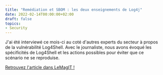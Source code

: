 ```yaml
---
title: "Remédiation et SBOM : les deux enseignements de Log4j"
date: 2022-02-14T00:00:00+02:00
draft: false
topics:
- Security
---
```


J'ai été interviewé ce mois-ci au coté d'autres experts du secteur à propos de la vulnérabilité Log4Shell.
Avec le journaliste, nous avons évoqué les spécificités de Log4Shell et les actions possibles pour éviter que ce scénario ne se reproduise.

[Retrouvez l'article dans LeMagIT !](https://www.lemagit.fr/conseil/MTTR-et-SBOM-les-deux-enseignements-de-Log4j)
